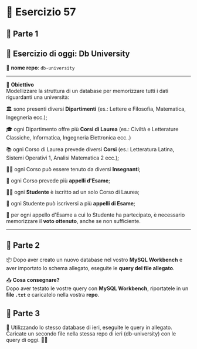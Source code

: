 # 📘 Esercizio 57

## 🔢 Parte 1

## 🧠 Esercizio di oggi: Db University

📁 **nome repo**: `db-university`

---

🎯 **Obiettivo**  
Modellizzare la struttura di un database per memorizzare tutti i dati riguardanti una università:

🏛️ sono presenti diversi **Dipartimenti** (es.: Lettere e Filosofia, Matematica, Ingegneria ecc.);

🎓 ogni Dipartimento offre più **Corsi di Laurea** (es.: Civiltà e Letterature Classiche, Informatica, Ingegneria Elettronica ecc..)

📚 ogni Corso di Laurea prevede diversi **Corsi** (es.: Letteratura Latina, Sistemi Operativi 1, Analisi Matematica 2 ecc.);

👨‍🏫 ogni Corso può essere tenuto da diversi **Insegnanti**;

📝 ogni Corso prevede più **appelli d'Esame**;

🧑‍🎓 ogni **Studente** è iscritto ad un solo Corso di Laurea;

📆 ogni Studente può iscriversi a più **appelli di Esame**;

🔢 per ogni appello d'Esame a cui lo Studente ha partecipato, è necessario memorizzare il **voto ottenuto**, anche se non sufficiente.

---

## 🧪 Parte 2

📦 Dopo aver creato un nuovo database nel vostro **MySQL Workbench** e aver importato lo schema allegato, eseguite le **query del file allegato**.

📤 **Cosa consegnare?**  
Dopo aver testato le vostre query con **MySQL Workbench**, riportatele in un **file `.txt`** e caricatelo nella vostra **repo**.

## 📘 Parte 3

📂 Utilizzando lo stesso database di ieri, eseguite le query in allegato. Caricate un secondo file nella stessa repo di ieri (db-university) con le query di oggi. 🧠💾
